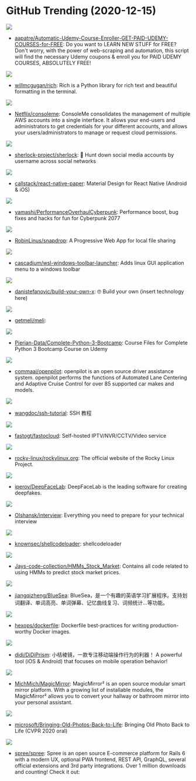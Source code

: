 # GitHub Trending (2020-12-15)

![](https://img.shields.io/badge/Python-New%20178-green?style=flat-square&logo=appveyor)
- [aapatre/Automatic-Udemy-Course-Enroller-GET-PAID-UDEMY-COURSES-for-FREE](https://github.com/aapatre/Automatic-Udemy-Course-Enroller-GET-PAID-UDEMY-COURSES-for-FREE): Do you want to LEARN NEW STUFF for FREE? Don't worry, with the power of web-scraping and automation, this script will find the necessary Udemy coupons & enroll you for PAID UDEMY COURSES, ABSOLUTELY FREE!

![](https://img.shields.io/badge/Python-New%20500-green?style=flat-square&logo=appveyor)
- [willmcgugan/rich](https://github.com/willmcgugan/rich): Rich is a Python library for rich text and beautiful formatting in the terminal.

![](https://img.shields.io/badge/Python-New%20274-green?style=flat-square&logo=appveyor)
- [Netflix/consoleme](https://github.com/Netflix/consoleme): ConsoleMe consolidates the management of multiple AWS accounts into a single interface. It allows your end-users and administrators to get credentials for your different accounts, and allows your users/administrators to manage or request cloud permissions.

![](https://img.shields.io/badge/Python-New%2035-green?style=flat-square&logo=appveyor)
- [sherlock-project/sherlock](https://github.com/sherlock-project/sherlock): 🔎 Hunt down social media accounts by username across social networks

![](https://img.shields.io/badge/TypeScript-New%208-green?style=flat-square&logo=appveyor)
- [callstack/react-native-paper](https://github.com/callstack/react-native-paper): Material Design for React Native (Android & iOS)

![](https://img.shields.io/badge/C%2B%2B-New%20567-green?style=flat-square&logo=appveyor)
- [yamashi/PerformanceOverhaulCyberpunk](https://github.com/yamashi/PerformanceOverhaulCyberpunk): Performance boost, bug fixes and hacks for fun for Cyberpunk 2077

![](https://img.shields.io/badge/JavaScript-New%20427-green?style=flat-square&logo=appveyor)
- [RobinLinus/snapdrop](https://github.com/RobinLinus/snapdrop): A Progressive Web App for local file sharing

![](https://img.shields.io/badge/Python-New%20107-green?style=flat-square&logo=appveyor)
- [cascadium/wsl-windows-toolbar-launcher](https://github.com/cascadium/wsl-windows-toolbar-launcher): Adds linux GUI application menu to a windows toolbar

![](https://img.shields.io/badge/none-New%20379-green?style=flat-square&logo=appveyor)
- [danistefanovic/build-your-own-x](https://github.com/danistefanovic/build-your-own-x): 🤓 Build your own (insert technology here)

![](https://img.shields.io/badge/TypeScript-New%20459-green?style=flat-square&logo=appveyor)
- [getmeli/meli](https://github.com/getmeli/meli): 

![](https://img.shields.io/badge/Jupyter%20Notebook-New%2031-green?style=flat-square&logo=appveyor)
- [Pierian-Data/Complete-Python-3-Bootcamp](https://github.com/Pierian-Data/Complete-Python-3-Bootcamp): Course Files for Complete Python 3 Bootcamp Course on Udemy

![](https://img.shields.io/badge/C%2B%2B-New%20476-green?style=flat-square&logo=appveyor)
- [commaai/openpilot](https://github.com/commaai/openpilot): openpilot is an open source driver assistance system. openpilot performs the functions of Automated Lane Centering and Adaptive Cruise Control for over 85 supported car makes and models.

![](https://img.shields.io/badge/none-New%2071-green?style=flat-square&logo=appveyor)
- [wangdoc/ssh-tutorial](https://github.com/wangdoc/ssh-tutorial): SSH 教程

![](https://img.shields.io/badge/C%2B%2B-New%2065-green?style=flat-square&logo=appveyor)
- [fastogt/fastocloud](https://github.com/fastogt/fastocloud): Self-hosted IPTV/NVR/CCTV/Video service

![](https://img.shields.io/badge/HTML-New%2055-green?style=flat-square&logo=appveyor)
- [rocky-linux/rockylinux.org](https://github.com/rocky-linux/rockylinux.org): The official website of the Rocky Linux Project.

![](https://img.shields.io/badge/Python-New%20167-green?style=flat-square&logo=appveyor)
- [iperov/DeepFaceLab](https://github.com/iperov/DeepFaceLab): DeepFaceLab is the leading software for creating deepfakes.

![](https://img.shields.io/badge/none-New%20243-green?style=flat-square&logo=appveyor)
- [Olshansk/interview](https://github.com/Olshansk/interview): Everything you need to prepare for your technical interview

![](https://img.shields.io/badge/C%2B%2B-New%2074-green?style=flat-square&logo=appveyor)
- [knownsec/shellcodeloader](https://github.com/knownsec/shellcodeloader): shellcodeloader

![](https://img.shields.io/badge/Python-New%2018-green?style=flat-square&logo=appveyor)
- [Jays-code-collection/HMMs_Stock_Market](https://github.com/Jays-code-collection/HMMs_Stock_Market): Contains all code related to using HMMs to predict stock market prices.

![](https://img.shields.io/badge/JavaScript-New%2028-green?style=flat-square&logo=appveyor)
- [jiangqizheng/BlueSea](https://github.com/jiangqizheng/BlueSea): BlueSea，是一个有趣的英语学习扩展程序。支持划词翻译、单词高亮、单词弹幕、记忆曲线复习、词频统计...等功能。

![](https://img.shields.io/badge/Dockerfile-New%20134-green?style=flat-square&logo=appveyor)
- [hexops/dockerfile](https://github.com/hexops/dockerfile): Dockerfile best-practices for writing production-worthy Docker images.

![](https://img.shields.io/badge/Objective-C-New%20116-green?style=flat-square&logo=appveyor)
- [didi/DiDiPrism](https://github.com/didi/DiDiPrism): 小桔棱镜，一款专注移动端操作行为的利器！ A powerful tool (iOS & Android) that focuses on mobile operation behavior!

![](https://img.shields.io/badge/JavaScript-New%2075-green?style=flat-square&logo=appveyor)
- [MichMich/MagicMirror](https://github.com/MichMich/MagicMirror): MagicMirror² is an open source modular smart mirror platform. With a growing list of installable modules, the MagicMirror² allows you to convert your hallway or bathroom mirror into your personal assistant.

![](https://img.shields.io/badge/Python-New%2062-green?style=flat-square&logo=appveyor)
- [microsoft/Bringing-Old-Photos-Back-to-Life](https://github.com/microsoft/Bringing-Old-Photos-Back-to-Life): Bringing Old Photo Back to Life (CVPR 2020 oral)

![](https://img.shields.io/badge/Ruby-New%204-green?style=flat-square&logo=appveyor)
- [spree/spree](https://github.com/spree/spree): Spree is an open source E-commerce platform for Rails 6 with a modern UX, optional PWA frontend, REST API, GraphQL, several official extensions and 3rd party integrations. Over 1 million downloads and counting! Check it out:

